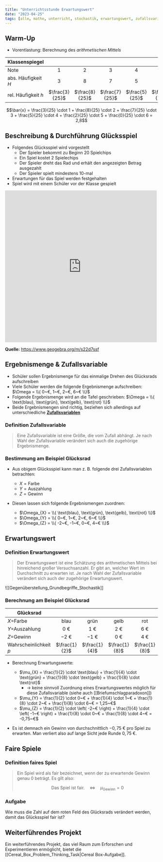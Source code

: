 ```yaml
---
title: "Unterrichtsstunde Erwartungswert"
date: "2023-04-25"
tags: [alle, mathe, unterricht, stochastik, erwartungswert, zufallsvariable, fair, glücksrad, einführung, arithmetisches_mittel]
---
```



## Warm-Up

- Vorentlastung: Berechnung des *arithmetischen Mittels*

| Klassenspiegel      |                |                |                |                |                |                |
| ------------------- |:--------------:|:--------------:|:--------------:|:--------------:|:--------------:|:--------------:|
| Note                |       1        |       2        |       3        |       4        |       5        |       6        |
| abs. Häufigkeit $H$ |       3        |       8        |       7        |       5        |       2        |       0        |
| rel. Häufigkeit $h$ | $\frac{3}{25}$ | $\frac{8}{25}$ | $\frac{7}{25}$ | $\frac{5}{25}$ | $\frac{2}{25}$ | $\frac{0}{25}$ |

$$\bar{x} = \frac{3}{25} \cdot 1 + \frac{8}{25} \cdot 2 + \frac{7}{25} \cdot 3 + \frac{5}{25} \cdot 4 + \frac{2}{25} \cdot 5 + \frac{0}{25} \cdot 6 = 2,8$$


## Beschreibung & Durchführung Glücksspiel

- Folgendes Glücksspiel wird vorgestellt
	- Der Spieler bekommt zu Beginn $20$ Spielchips
	- Ein Spiel kostet $2$ Spielechips
	- Der Spieler dreht das Rad und erhält den angezeigten Betrag ausgezahlt
	- Der Spieler spielt mindestens $10$-mal
- Erwartungen für das Spiel werden festgehalten
- Spiel wird mit einem Schüler vor der Klasse gespielt



<iframe scrolling="no" title="Glücksrad" src="https://www.geogebra.org/material/iframe/id/s22d7ssf/width/700/height/700/border/888888/sfsb/true/smb/false/stb/false/stbh/false/ai/false/asb/false/sri/true/rc/false/ld/true/sdz/false/ctl/false" width="500px" height="500px" style="border:0px;"> </iframe>

**Quelle:** https://www.geogebra.org/m/s22d7ssf

## Ergebnismenge & Zufallsvariable

- Schüler sollen Ergebnismenge für das einmalige Drehen des Glücksrads aufschreiben
- Viele Schüler werden die folgende Ergebnismenge aufschreiben: $\Omega = \\{ 0~€, 1~€, 2~€, 6~€ \\}$
- Folgende Ergebnismenge wird an die Tafel geschrieben: $\Omega = \\{ \text{blau}, \text{grün}, \text{gelb}, \text{rot} \\}$
- Beide Ergebnismengen sind richtig, beziehen sich allerdings auf unterschiedliche **<u>Zufallsvariablen</u>**

### Definition Zufallsvariable

>Eine Zufallsvariable ist eine Größe, die vom Zufall abhängt. 
>Je nach Wahl der Zufallsvariable verändert sich auch die zugehörige Ergebnismenge.

### Bestimmung am Beispiel Glücksrad

- Aus obigem Glücksspiel kann man z. B. folgende drei Zufallsvariablen betrachten:
	- $X = \text{Farbe}$
	- $Y = \text{Auszahlung}$
	- $Z = \text{Gewinn}$

- Diesen lassen sich folgende Ergebnismengen zuordnen:
	- $\Omega_{X} = \\{ \text{blau}, \text{grün}, \text{gelb}, \text{rot} \\}$
	- $\Omega_{Y} = \\{ 0~€, 1~€, 2~€, 6~€ \\}$
	- $\Omega_{Z} = \\{ -2~€, -1~€, 0~€, 4~€ \\}$

## Erwartungswert

### Definition Erwartungswert

>Der Erwartungswert ist eine Schätzung des arithmetischen Mittels bei hinreichend großer Versuchsanzahl.
>Er gibt an, welcher Wert im Durchschnitt zu erwarten ist.
>Je nach Wahl der Zufallsvariable verändert sich auch der zugehörige Erwartungswert.

![[Gegenüberstellung_Grundbegriffe_Stochastik]]

### Berechnung am Beispiel Glücksrad

| Glücksrad              |                |                |               |               |
| ---------------------- |:--------------:|:--------------:|:-------------:|:-------------:|
| $X$=Farbe              |      blau      |      grün      |     gelb      |      rot      |
| $Y$=Auszahlung         | $0~€$  | $1~€$  | $2~€$ | $6~€$ |
| $Z$=Gewinn             | $-2~€$ | $-1~€$ | $0~€$ | $4~€$ |
| Wahrscheinlichkeit $p$ | $\frac{1}{2}$  | $\frac{1}{4}$  | $\frac{1}{8}$ | $\frac{1}{8}$ |

- Berechnung Erwartungswerte:
	- $\mu_{X} = \frac{1}{2} \cdot \text{blau} + \frac{1}{4} \cdot \text{grün} + \frac{1}{8} \cdot \text{gelb} + \frac{1}{8} \cdot \text{rot}$ 
		- $\rightarrow$ keine sinnvoll Zuordnung eines Erwartungswertes möglich für diese Zufallsvariable (siehe auch [[Briefumschlagparadoxon]])
	- $\mu_{Y} = \frac{1}{2} \cdot 0~€ + \frac{1}{4} \cdot 1~€ + \frac{1}{8} \cdot 2~€ + \frac{1}{8} \cdot 6~€ = 1,25~€$ 
	- $\mu_{Z} = \frac{1}{2} \cdot \left( -2~€ \right) + \frac{1}{4} \cdot \left( -1~€ \right) + \frac{1}{8} \cdot 0~€ + \frac{1}{8} \cdot 4~€ = -0,75~€$

- Es ist demnach ein Gewinn von durchschnittlich $-0,75~€$ pro Spiel zu erwarten. Man verliert also auf lange Sicht jede Runde $0,75~€$.

## Faire Spiele

### Definition faires Spiel

>Ein Spiel wird als fair bezeichnet, wenn der zu erwartende Gewinn genau $0$ beträgt. Es gilt also:
>
>$$\text{Das Spiel ist fair.} \quad \Leftrightarrow \quad \mu_{\text{Gewinn}}=0$$

### Aufgabe

Wie muss die Zahl auf dem roten Feld des Glücksrads verändert werden, damit das Glücksspiel fair ist?

## Weiterführendes Projekt

Ein weiterführendes Projekt, das viel Raum zum Erforschen und Experimentieren ermöglicht, bietet die [[Cereal_Box_Problem_Thinking_Task|Cereal Box-Aufgabe]].